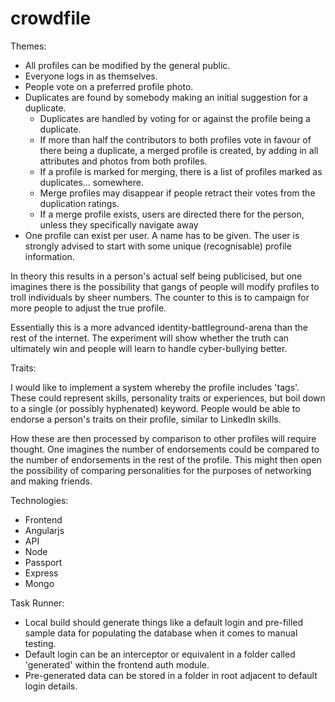 # crowdfile

Themes:
* All profiles can be modified by the general public.
* Everyone logs in as themselves.
* People vote on a preferred profile photo.
* Duplicates are found by somebody making an initial suggestion for a duplicate.
  * Duplicates are handled by voting for or against the profile being a duplicate.
  * If more than half the contributors to both profiles vote in favour of there being a duplicate, a merged profile is created, by adding in all attributes and photos from both profiles. 
  * If a profile is marked for merging, there is a list of profiles marked as duplicates... somewhere.
  * Merge profiles may disappear if people retract their votes from the duplication ratings.
  * If a merge profile exists, users are directed there for the person, unless they specifically navigate away
* One profile can exist per user. A name has to be given. The user is strongly advised to start with some unique (recognisable) profile information.

In theory this results in a person's actual self being publicised, but one imagines there is the possibility that gangs of people will modify profiles to troll individuals by sheer numbers. The counter to this is to campaign for more people to adjust the true profile.

Essentially this is a more advanced identity-battleground-arena than the rest of the internet. The experiment will show whether the truth can ultimately win and people will learn to handle cyber-bullying better.

Traits:

I would like to implement a system whereby the profile includes 'tags'. These could represent skills, personality traits or experiences, but boil down to a single (or possibly hyphenated) keyword. People would be able to endorse a person's traits on their profile, similar to LinkedIn skills.

How these are then processed by comparison to other profiles will require thought. One imagines the number of endorsements could be compared to the number of endorsements in the rest of the profile. This might then open the possibility of comparing personalities for the purposes of networking and making friends.

Technologies:

* Frontend
 * Angularjs
* API
 * Node
  * Passport
  * Express
 * Mongo

Task Runner:

* Local build should generate things like a default login and pre-filled sample data for populating the database when it comes to manual testing.
 * Default login can be an interceptor or equivalent in a folder called 'generated' within the frontend auth module.
 * Pre-generated data can be stored in a folder in root adjacent to default login details.
